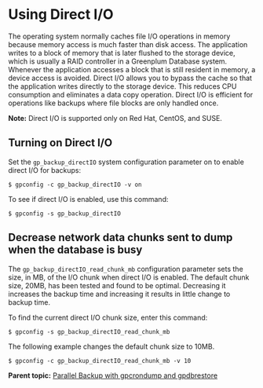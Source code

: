 # Using Direct I/O 

The operating system normally caches file I/O operations in memory because memory access is much faster than disk access. The application writes to a block of memory that is later flushed to the storage device, which is usually a RAID controller in a Greenplum Database system. Whenever the application accesses a block that is still resident in memory, a device access is avoided. Direct I/O allows you to bypass the cache so that the application writes directly to the storage device. This reduces CPU consumption and eliminates a data copy operation. Direct I/O is efficient for operations like backups where file blocks are only handled once.

**Note:** Direct I/O is supported only on Red Hat, CentOS, and SUSE.

## Turning on Direct I/O 

Set the `gp_backup_directIO` system configuration parameter on to enable direct I/O for backups:

```
$ gpconfig -c gp_backup_directIO -v on
```

To see if direct I/O is enabled, use this command:

```
$ gpconfig -s gp_backup_directIO
```

## Decrease network data chunks sent to dump when the database is busy 

The `gp_backup_directIO_read_chunk_mb` configuration parameter sets the size, in MB, of the I/O chunk when direct I/O is enabled. The default chunk size, 20MB, has been tested and found to be optimal. Decreasing it increases the backup time and increasing it results in little change to backup time.

To find the current direct I/O chunk size, enter this command:

```
$ gpconfig -s gp_backup_directIO_read_chunk_mb
```

The following example changes the default chunk size to 10MB.

```
$ gpconfig -c gp_backup_directIO_read_chunk_mb -v 10
```

**Parent topic:** [Parallel Backup with gpcrondump and gpdbrestore](../managing/backup-heading.html)

